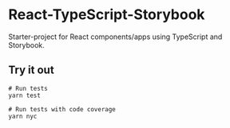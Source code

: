 # React-TypeScript-Storybook

Starter-project for React components/apps using TypeScript and Storybook.

## Try it out

    # Run tests
    yarn test

    # Run tests with code coverage
    yarn nyc
